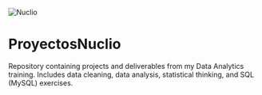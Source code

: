 ![Nuclio](https://mobae.eu/wp-content/uploads/2020/10/nuclio.png)

# ProyectosNuclio
Repository containing projects and deliverables from my Data Analytics training. Includes data cleaning, data analysis, statistical thinking, and SQL (MySQL) exercises.

